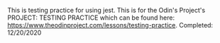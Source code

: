 This is testing practice for using jest. This is for the Odin's Project's PROJECT: TESTING PRACTICE which can be found here: https://www.theodinproject.com/lessons/testing-practice.
Completed: 12/20/2020